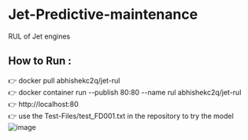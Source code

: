 # Jet-Predictive-maintenance
RUL  of Jet engines 
## How to Run :
   :point_right: docker pull abhishekc2q/jet-rul <br>
   :point_right: docker container run --publish 80:80 --name rul abhishekc2q/jet-rul<br>
   :point_right: http://localhost:80 <br>
   :point_right: use the Test-Files/test_FD001.txt in the repository to try  the model
   ![image](https://user-images.githubusercontent.com/86867435/206831853-54c11460-8419-4491-8edd-aa9e2a59e7d3.png)
